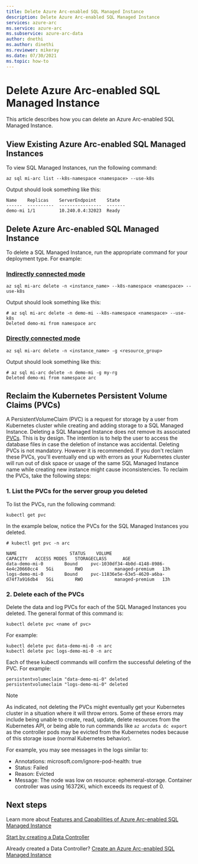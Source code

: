 ```yaml
---
title: Delete Azure Arc-enabled SQL Managed Instance
description: Delete Azure Arc-enabled SQL Managed Instance
services: azure-arc
ms.service: azure-arc
ms.subservice: azure-arc-data
author: dnethi
ms.author: dinethi
ms.reviewer: mikeray
ms.date: 07/30/2021
ms.topic: how-to
---
```


# Delete Azure Arc-enabled SQL Managed Instance
This article describes how you can delete an Azure Arc-enabled SQL Managed Instance.


## View Existing Azure Arc-enabled SQL Managed Instances
To view SQL Managed Instances, run the following command:

```azurecli
az sql mi-arc list --k8s-namespace <namespace> --use-k8s
```

Output should look something like this:

```console
Name    Replicas    ServerEndpoint    State
------  ----------  ----------------  -------
demo-mi 1/1         10.240.0.4:32023  Ready
```

## Delete Azure Arc-enabled SQL Managed Instance

To delete a SQL Managed Instance, run the appropriate command for your deployment type. For example:

### [Indirectly connected mode](#tab/indirectly)

```azurecli
az sql mi-arc delete -n <instance_name> --k8s-namespace <namespace> --use-k8s
```

Output should look something like this:

```azurecli
# az sql mi-arc delete -n demo-mi --k8s-namespace <namespace> --use-k8s
Deleted demo-mi from namespace arc
```

### [Directly connected mode](#tab/directly)

```azurecli
az sql mi-arc delete -n <instance_name> -g <resource_group>
```

Output should look something like this:

```azurecli
# az sql mi-arc delete -n demo-mi -g my-rg
Deleted demo-mi from namespace arc
```

## Reclaim the Kubernetes Persistent Volume Claims (PVCs)

A PersistentVolumeClaim (PVC) is a request for storage by a user from Kubernetes cluster while creating and adding storage to a SQL Managed Instance. Deleting a SQL Managed Instance does not remove its associated [PVCs](https://kubernetes.io/docs/concepts/storage/persistent-volumes/). This is by design. The intention is to help the user to access the database files in case the deletion of instance was accidental. Deleting PVCs is not mandatory. However it is recommended. If you don't reclaim these PVCs, you'll eventually end up with errors as your Kubernetes cluster will run out of disk space or usage of the same SQL Managed Instance name while creating new instance might cause inconsistencies. To reclaim the PVCs, take the following steps:

### 1. List the PVCs for the server group you deleted

To list the PVCs, run the following command:
```console
kubectl get pvc
```

In the example below, notice the PVCs for the SQL Managed Instances you deleted.

```console
# kubectl get pvc -n arc

NAME                    STATUS    VOLUME                                     CAPACITY   ACCESS MODES   STORAGECLASS      AGE
data-demo-mi-0        Bound     pvc-1030df34-4b0d-4148-8986-4e4c20660cc4   5Gi        RWO            managed-premium   13h
logs-demo-mi-0        Bound     pvc-11836e5e-63e5-4620-a6ba-d74f7a916db4   5Gi        RWO            managed-premium   13h
```

### 2. Delete each of the PVCs
Delete the data and log PVCs for each of the SQL Managed Instances you deleted.
The general format of this command is: 
```console
kubectl delete pvc <name of pvc>
```

For example:
```console
kubectl delete pvc data-demo-mi-0 -n arc
kubectl delete pvc logs-demo-mi-0 -n arc
```

Each of these kubectl commands will confirm the successful deleting of the PVC. For example:
```console
persistentvolumeclaim "data-demo-mi-0" deleted
persistentvolumeclaim "logs-demo-mi-0" deleted
```
  

> [!NOTE]
> As indicated, not deleting the PVCs might eventually get your Kubernetes cluster in a situation where it will throw errors. Some of these errors may include being unable to create, read, update, delete resources from the Kubernetes API, or being able to run commands like `az arcdata dc export` as the controller pods may be evicted from the Kubernetes nodes because of this storage issue (normal Kubernetes behavior).
>
> For example, you may see messages in the logs similar to:  
> - Annotations:    microsoft.com/ignore-pod-health: true  
> - Status:         Failed  
> - Reason:         Evicted  
> - Message:        The node was low on resource: ephemeral-storage. Container controller was using 16372Ki, which exceeds its request of 0.

## Next steps

Learn more about [Features and Capabilities of Azure Arc-enabled SQL Managed Instance](managed-instance-features.md)

[Start by creating a Data Controller](create-data-controller-indirect-cli.md)

Already created a Data Controller? [Create an Azure Arc-enabled SQL Managed Instance](create-sql-managed-instance.md)
